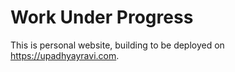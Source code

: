 # Work Under Progress

This is personal website, building to be deployed on https://upadhyayravi.com.


